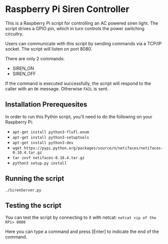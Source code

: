 # Raspberry Pi Siren Controller
This is a Raspberry Pi script for controlling an AC powered siren light. The script drives a GPIO pin, which in turn controls the power switching circuitry. 

Users can communicate with this script by sending commands via a TCP/IP socket. The script will listen on port 8080.

There are only 2 commands:
 - SIREN_ON
 - SIREN_OFF

If the command is executed successfully, the script will respond to the caller with an `OK` message. Otherwise `FAIL` is sent.

## Installation Prerequesites
In order to run this Pythin script, you'll need to do the following on your Raspberry Pi:
* `apt-get install python3-flufl.enum`
* `apt-get install python3-setuptools`
* `apt-get install python3-dev`
* `wget https://pypi.python.org/packages/source/n/netifaces/netifaces-0.10.4.tar.gz`
* `tar zxvf netifaces-0.10.4.tar.gz`
* `python3 setup.py install`

## Running the script
`./SirenServer.py`

## Testing the script
You can test the script by connecting to it with netcat:
`netcat <ip of the RPi> 8080`

Here you can type a command and press [Enter] to indicate the end of the command.
